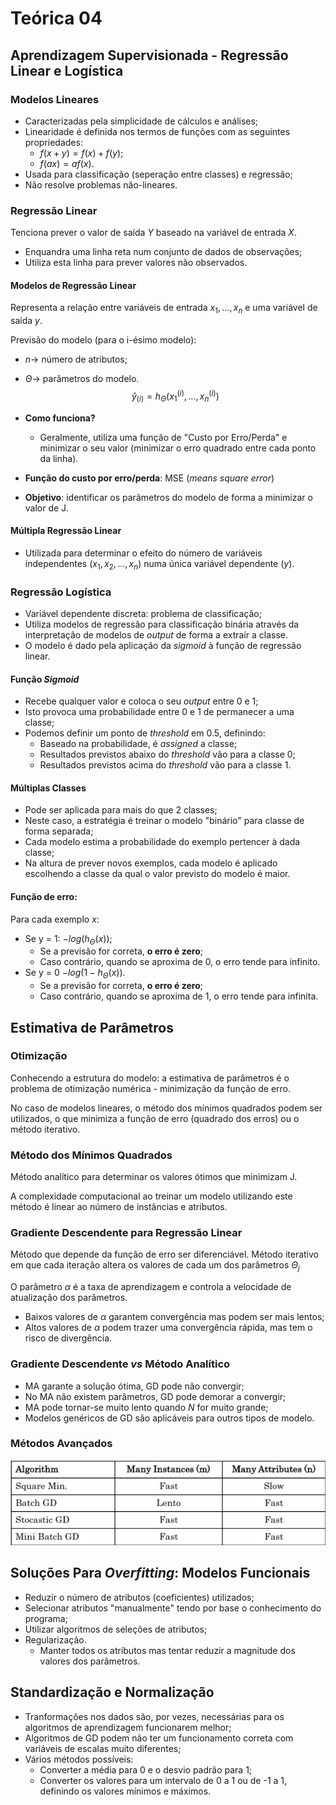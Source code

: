 # Teórica 04

## Aprendizagem Supervisionada - Regressão Linear e Logística

### Modelos Lineares

- Caracterizadas pela simplicidade de cálculos e análises;
- Linearidade é definida nos termos de funções com as seguintes propriedades:
  - $f(x+y)=f(x)+f(y)$;
  - $f(ax)=af(x)$.
- Usada para classificação (seperação entre classes) e regressão;
- Não resolve problemas não-lineares.

### Regressão Linear

Tenciona prever o valor de saída $Y$ baseado na variável de entrada $X$.

- Enquandra uma linha reta num conjunto de dados de observações;
- Utiliza esta linha para prever valores não observados.

#### Modelos de Regressão Linear

Representa a relação entre variáveis de entrada $x_1,..., x_n$ e uma variável de saída $y$.

Previsão do modelo (para o i-ésimo modelo):
 - $n \rightarrow$ número de atributos;
 - $\Theta \rightarrow$ parâmetros do modelo.  
$$ŷ_{(i)} = h_{\Theta}(x_{1}^{(i)},...,x_{n}^{(i)})$$

- **Como funciona?**
  - Geralmente, utiliza uma função de "Custo por Erro/Perda" e minimizar o seu valor (minimizar o erro quadrado entre cada ponto da linha).
- **Função do custo por erro/perda**: MSE (*means square error*)
- **Objetivo**: identificar os parâmetros do modelo de forma a minimizar o valor de J.

#### Múltipla Regressão Linear

- Utilizada para determinar o efeito do número de variáveis independentes ($x_1, x_2, ..., x_n$) numa única variável dependente ($y$).
  
### Regressão Logística

- Variável dependente discreta: problema de classificação;
- Utiliza modelos de regressão para classificação binária através da interpretação de modelos de *output* de forma a extraír a classe.
- O modelo é dado pela aplicação da *sigmoid* à função de regressão linear.

#### Função *Sigmoid*

- Recebe qualquer valor e coloca o seu *output* entre 0 e 1;
- Isto provoca uma probabilidade entre 0 e 1 de permanecer a uma classe;
- Podemos definir um ponto de *threshold* em 0.5, definindo:
  - Baseado na probabilidade, é *assigned* a classe;
  - Resultados previstos abaixo do *threshold* vão para a classe 0;
  - Resultados previstos acima do *threshold* vão para a classe 1.

#### Múltiplas Classes

- Pode ser aplicada para mais do que 2 classes;
- Neste caso, a estratégia é treinar o modelo "binário" para classe de forma separada;
- Cada modelo estima a probabilidade do exemplo pertencer à dada classe;
- Na altura de prever novos exemplos, cada modelo é aplicado escolhendo a classe da qual o valor previsto do modelo é maior.

#### Função de erro:

Para cada exemplo $x$:

- Se y = 1: $-log(h_{\Theta}(x))$;
  - Se a previsão for correta, **o erro é zero**;
  - Caso contrário, quando se aproxima de 0, o erro tende para infinito.
- Se y = 0 $-log(1-h_{\Theta}(x))$.
  - Se a previsão for correta, **o erro é zero**;
  - Caso contrário, quando se aproxima de 1, o erro tende para infinita.

## Estimativa de Parâmetros

### Otimização

Conhecendo a estrutura do modelo: a estimativa de parâmetros é o problema de otimização numérica - minimização da função de erro.

No caso de modelos lineares, o método dos mínimos quadrados podem ser utilizados, o que minimiza a função de erro (quadrado dos erros) ou o método iterativo.

### Método dos Mínimos Quadrados

Método analítico para determinar os valores ótimos que minimizam J.

A complexidade computacional ao treinar um modelo utilizando este método é linear ao número de instâncias e atributos.

### Gradiente Descendente para Regressão Linear

Método que depende da função de erro ser diferenciável. Método iterativo em que cada iteração altera os valores de cada um dos parâmetros $\Theta_{j}$

O parâmetro $\alpha$ é a taxa de aprendizagem e controla a velocidade de atualização dos parâmetros.

- Baixos valores de $\alpha$ garantem convergência mas podem ser mais lentos;
- Altos valores de $\alpha$ podem trazer uma convergência rápida, mas tem o risco de divergência.

### Gradiente Descendente *vs* Método Analítico

- MA garante a solução ótima, GD pode não convergir;
- No MA não existem parâmetros, GD pode demorar a convergir;
- MA pode tornar-se muito lento quando $N$ for muito grande;
- Modelos genéricos de GD são aplicáveis para outros tipos de modelo.

### Métodos Avançados

![image Métodos Avançados](images/par_est_adv.png)

## Soluções Para *Overfitting*: Modelos Funcionais

- Reduzir o número de atributos (coeficientes) utilizados;
- Selecionar atributos "manualmente" tendo por base o conhecimento do programa;
- Utilizar algoritmos de seleções de atributos;
- Regularização.
  - Manter todos os atributos mas tentar reduzir a magnitude dos valores dos parâmetros.

## Standardização e Normalização

- Tranformações nos dados são, por vezes, necessárias para os algoritmos de aprendizagem funcionarem melhor;
- Algoritmos de GD podem não ter um funcionamento correta com variáveis de escalas muito diferentes;
- Vários métodos possíveis:
  - Converter a média para 0 e o desvio padrão para 1;
  - Converter os valores para um intervalo de 0 a 1 ou de -1 a 1, definindo os valores mínimos e máximos.

